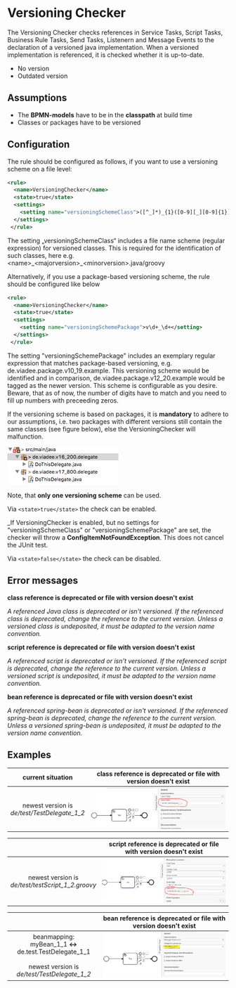 Versioning Checker
=================================
The Versioning Checker checks references in Service Tasks, Script Tasks, Business Rule Tasks, Send Tasks, Listenern and Message Events
to the declaration of a versioned java implementation.
When a versioned implementation is referenced, it is checked whether it is up-to-date.

- No version
- Outdated version

## Assumptions
- The **BPMN-models** have to be in the **classpath** at build time
- Classes or packages have to be versioned

## Configuration
The rule should be configured as follows, if you want to use a versioning scheme on a file level:
```xml
<rule>
  <name>VersioningChecker</name>
  <state>true</state>
  <settings>
  	<setting name="versioningSchemeClass">([^_]*)_{1}([0-9][_][0-9]{1})\.(java|groovy)</setting>
  </settings>
 </rule>
```
The setting „versioningSchemeClass“ includes a file name scheme (regular expression) for versioned classes.
This is required for the identification of such classes, here e.g. \<name\>\_\<majorversion\>\_\<minorversion\>.java/groovy


Alternatively, if you use a package-based versioning scheme, the rule should be configured like below
```xml
<rule>
  <name>VersioningChecker</name>
  <state>true</state>
  <settings>
  	<setting name="versioningSchemePackage">v\d+_\d+</setting>
  </settings>
 </rule>
```
The setting "versioningSchemePackage" includes an exemplary regular expression that matches package-based versioning, e.g.
de.viadee.package.v10_19.example. This versioning scheme would be identified and in comparison, de.viadee.package.v12_20.example would be tagged as the newer version. This scheme is configurable as you desire. Beware, that as of now, the number of digits have to match and you need to fill up numbers with preceeding zeros.

If the versioning scheme is based on packages, it is **mandatory** to adhere to our assumptions, i.e. two packages with different versions still contain the same classes (see figure below), else the VersioningChecker will malfunction.

![Package based versioning](img/versioningSchemePackage.png "versioning with packages")


Note, that **only one versioning scheme** can be used.

Via `<state>true</state>` the check can be enabled.

_If VersioningChecker is enabled, but no settings for "versioningSchemeClass" or "versioningSchemePackage" are set, the checker will throw a **ConfigItemNotFoundException**. This does not cancel the JUnit test.

Via `<state>false</state>` the check can be disabled.

## Error messages
**class reference is deprecated or file with version doesn't exist**

_A referenced Java class is deprecated or isn't versioned._
_If the referenced class is deprecated, change the reference to the current version._
_Unless a versioned class is undeposited, it must be adapted to the version name convention._

**script reference is deprecated or file with version doesn't exist**

_A referenced script is deprecated or isn't versioned._
_If the referenced script is deprecated, change the reference to the current version._
_Unless a versioned script is undeposited, it must be adapted to the version name convention._

**bean reference is deprecated or file with version doesn't exist**

_A referenced spring-bean is deprecated or isn't versioned._
_If the referenced spring-bean is deprecated, change the reference to the current version._
_Unless a versioned spring-bean is undeposited, it must be adapted to the version name convention._



## Examples

| **current situation**                                                                                               | **class reference is deprecated or file with version doesn't exist**               | 
| :---------------------------------------------------------------------------------------------------------------:|:---------------------------------------------------------------------------:| 
| newest version is <br/> *de/test/TestDelegate_1_2*                                                                |![class has old/no version](img/VersioningChecker_JavaClassVersioning.PNG "old Version")|

|                                                                                                  | **script reference is deprecated or file with version doesn't exist**       | 
| :---------------------------------------------------------------------------------------------------------------:|:---------------------------------------------------------------------------:| 
| newest version is <br/> *de/test/testScript_1_2.groovy*                                                              |![script has old/no version](img/VersioningChecker_ScriptVersioning.PNG "old Version") |


|                                                                                                  | **bean reference is deprecated or file with version doesn't exist**                | 
| :---------------------------------------------------------------------------------------------------------------:|:----------------------------------------------------------------------------------:| 
| beanmapping: <br/> myBean_1_1  **<->**  de.test.TestDelegate\_1\_1 <br/><br/> newest version is<br/> *de/test/TestDelegate_1_2*      | ![bean has old/no version](img/VersioningChecker_BeanVersioning.PNG "old Version") | 



